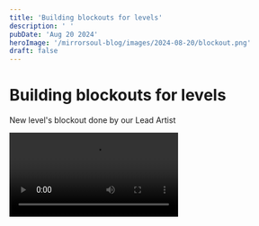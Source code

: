 ```yaml
---
title: 'Building blockouts for levels'
description: ' '
pubDate: 'Aug 20 2024'
heroImage: '/mirrorsoul-blog/images/2024-08-20/blockout.png'
draft: false
---
```


# Building blockouts for levels

 
New level's blockout done by our Lead Artist

<video src="/mirrorsoul-blog/videos/-7363735655375519894(1).mov" controls autoplay />

 
